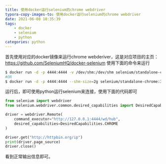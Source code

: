 ```yaml
---
title: 使用docker运行selenium的chrome webdriver
typora-copy-images-to: 使用docker运行selenium的chrome webdriver
date: 2021-06-08 10:35:39
tags:
    - docker
    - selenium
    - python
categories: python
---
```


首先使用对应的docker镜像来运行chrome webderiver，这是对应项目的主页：https://github.com/SeleniumHQ/docker-selenium
使用下面的命令来运行
```bash
$ docker run -d -p 4444:4444 -v /dev/shm:/dev/shm selenium/standalone-chrome:3.141.59-dubnium
#OR
$ docker run -d -p 4444:4444 --shm-size=2g selenium/standalone-chrome:3.141.59-dubnium
```

运行后，即可使用python运行selenium来连接，使用下面的代码即可
```python
from selenium import webdriver
from selenium.webdriver.common.desired_capabilities import DesiredCapabilities

driver = webdriver.Remote(
    command_executor="http://127.0.0.1:4444/wd/hub",
    desired_capabilities=DesiredCapabilities.CHROME
)

driver.get("http://httpbin.org/ip")
print(driver.page_source)
driver.close()
```
看到正常输出信息即可。

